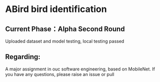 # ABird bird identification




## Current Phase：Alpha Second Round<br>

Uploaded dataset and model testing, local testing passed



## Regarding:

A major assignment in ouc software engineering, based on MobileNet. If you have any questions, please raise an issue or pull<br>


